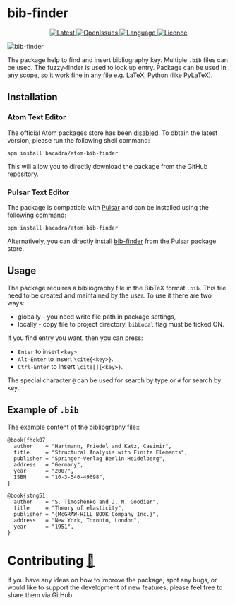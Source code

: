 # bib-finder

<p align="center">
  <a href="https://github.com/bacadra/atom-bib-finder/tags">
  <img src="https://img.shields.io/github/v/tag/bacadra/atom-bib-finder?style=for-the-badge&label=Latest&color=blue" alt="Latest">
  </a>
  <a href="https://github.com/bacadra/atom-bib-finder/issues">
  <img src="https://img.shields.io/github/issues-raw/bacadra/atom-bib-finder?style=for-the-badge&color=blue" alt="OpenIssues">
  </a>
  <a href="https://github.com/bacadra/atom-bib-finder/blob/master/package.json">
  <img src="https://img.shields.io/github/languages/top/bacadra/atom-bib-finder?style=for-the-badge&color=blue" alt="Language">
  </a>
  <a href="https://github.com/bacadra/atom-bib-finder/blob/master/LICENSE">
  <img src="https://img.shields.io/github/license/bacadra/atom-bib-finder?style=for-the-badge&color=blue" alt="Licence">
  </a>
</p>

![bib-finder](https://github.com/bacadra/bib-finder/blob/master/assets/bib-finder.gif?raw=true)

The package help to find and insert bibliography key. Multiple `.bib` files can be used. The fuzzy-finder is used to look up entry. Package can be used in any scope, so it work fine in any file e.g. LaTeX, Python (like PyLaTeX).

## Installation

### Atom Text Editor

The official Atom packages store has been [disabled](https://github.blog/2022-06-08-sunsetting-atom/). To obtain the latest version, please run the following shell command:

```shell
apm install bacadra/atom-bib-finder
```

This will allow you to directly download the package from the GitHub repository.

### Pulsar Text Editor

The package is compatible with [Pulsar](https://pulsar-edit.dev/) and can be installed using the following command:

```shell
ppm install bacadra/atom-bib-finder
```

Alternatively, you can directly install [bib-finder](https://web.pulsar-edit.dev/packages/bib-finder) from the Pulsar package store.

## Usage

The package requires a bibliography file in the BibTeX format `.bib`. This file need to be created and maintained by the user. To use it there are two ways:

* globally - you need write file path in package settings,
* locally - copy file to project directory. `bibLocal` flag must be ticked ON.

If you find entry you want, then you can press:
* `Enter` to insert `<key>`
* `Alt-Enter` to insert `\cite{<key>}`.
* `Ctrl-Enter` to insert `\cite[]{<key>}`.

The special character `@` can be used for search by type or `#` for search by key.

## Example of `.bib`

The example content of the bibliography file::

    @book{fhck07,
      author    = "Hartmann, Friedel and Katz, Casimir",
      title     = "Structural Analysis with Finite Elements",
      publisher = "Springer-Verlag Berlin Heidelberg",
      address   = "Germany",
      year      = "2007",
      ISBN      = "10-3-540-49698",
    }

    @book{stng51,
      author    = "S. Timoshenko and J. N. Goodier",
      title     = "Theory of elasticity",
      publisher = "{McGRAW-HILL BOOK Company Inc.}",
      address   = "New York, Toronto, London",
      year      = "1951",
    }

# Contributing [🍺](https://www.buymeacoffee.com/asiloisad)

If you have any ideas on how to improve the package, spot any bugs, or would like to support the development of new features, please feel free to share them via GitHub.
